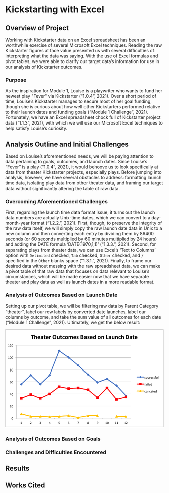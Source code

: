 # Kickstarting with Excel

## Overview of Project

Working with Kickstarter data on an Excel spreadsheet has been an worthwhile exercise of several Microsoft Excel techniques. Reading the raw Kickstarter figures at face value presented us with several difficulties of interpreting what the data was saying. With the use of Excel formulas and pivot tables, we were able to clarify our target data’s information for use in our analysis of Kickstarter outcomes. 

### Purpose

As the inspiration for Module 1, Louise is a playwriter who wants to fund her newest play "Fever" via Kickstarter (“1.0.4”, 2021). Over a short period of time, Louise’s Kickstarter manages to secure most of her goal funding, though she is curious about how well other Kickstarters performed relative to their launch dates and funding goals (“Module 1 Challenge”, 2021). Fortunately, we have an Excel spreadsheet chock full of Kickstarter project data (“1.1.3”, 2021), with which we will use our Microsoft Excel techniques to help satisfy Louise’s curiosity.

## Analysis Outline and Initial Challenges

Based on Louise’s aforementioned needs, we will be paying attention to data pertaining to goals, outcomes, and launch dates. Since Louise’s “Fever” is a play (“1.0.4”, 2021), it would behoove us to look specifically at data from theater Kickstarter projects, especially plays. Before jumping into analysis, however, we have several obstacles to address: formatting launch time data, isolating play data from other theater data, and framing our target data without significantly altering the table of raw data. 

### Overcoming Aforementioned Challenges

First, regarding the launch time data format issue, it turns out the launch data numbers are actually Unix-time dates, which we can convert to a day-month-year format (“1.2.2.”, 2021). First, though, to preserve the integrity of the raw data itself, we will simply copy the raw launch date data in Unix to a new column and then converting each entry by dividing them by 86400 seconds (or 60 seconds multiplied by 60 minutes multiplied by 24 hours) and adding the DATE formula ‘DATE(1970,1,1)’ (“1.3.3.”, 2021). Second, for separating plays from theater data, we can use Excel’s ‘Text to Columns’ option with `Delimited` checked, `Tab` checked, `Other` checked, and `/` specified in the `Other` blanks space (“1.3.1.”, 2021). Finally, to frame our desired data without messing with the raw spreadsheet data, we can make a pivot table of that raw data that focuses on data relevant to Louise’s circumstances, which will be made easier now that we have separate theater and play data as well as launch dates in a more readable format.

### Analysis of Outcomes Based on Launch Date

Setting up our pivot table, we will be filtering raw data by Parent Category “theater”, label our row labels by converted date launches, label our columns by outcome, and take the sum value of all outcomes for each date (“Module 1 Challenge”, 2021). Ultimately, we get the below result:

![Theater Outcomes vs Launch](/resources/Theater_Outcomes_vs_Launch.png)



### Analysis of Outcomes Based on Goals

### Challenges and Difficulties Encountered

## Results

## Works Cited
